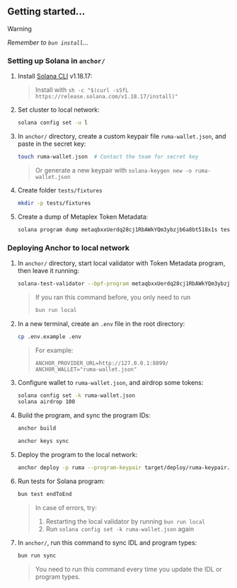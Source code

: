 ## Getting started...

> [!WARNING]
> <i>Remember to `bun install`...</i>

### Setting up Solana in `anchor/`

1. Install [Solana CLI](https://solana.com/docs/intro/installation) v1.18.17:

   > Install with `sh -c "$(curl -sSfL https://release.solana.com/v1.18.17/install)"`

2. Set cluster to local network:

   ```bash
   solana config set -u l
   ```

3. In `anchor/` directory, create a custom keypair file `ruma-wallet.json`, and paste in the secret key:

   ```bash
   touch ruma-wallet.json  # Contact the team for secret key
   ```

   > Or generate a new keypair with `solana-keygen new -o ruma-wallet.json`

4. Create folder `tests/fixtures`

   ```bash
   mkdir -p tests/fixtures
   ```

5. Create a dump of Metaplex Token Metadata:

   ```bash
   solana program dump metaqbxxUerdq28cj1RbAWkYQm3ybzjb6a8bt518x1s tests/fixtures/mpl_token_metadata.so -u m
   ```

### Deploying Anchor to local network

1. In `anchor/` directory, start local validator with Token Metadata program, then leave it running:

   ```bash
   solana-test-validator --bpf-program metaqbxxUerdq28cj1RbAWkYQm3ybzjb6a8bt518x1s tests/fixtures/mpl_token_metadata.so -r
   ```

   > If you ran this command before, you only need to run
   >
   > ```bash
   > bun run local
   > ```

2. In a new terminal, create an `.env` file in the root directory:

   ```bash
   cp .env.example .env
   ```

   > For example:
   >
   > ```env
   > ANCHOR_PROVIDER_URL=http://127.0.0.1:8899/
   > ANCHOR_WALLET="ruma-wallet.json"
   > ```

3. Configure wallet to `ruma-wallet.json`, and airdrop some tokens:

   ```bash
   solana config set -k ruma-wallet.json
   solana airdrop 100
   ```

4. Build the program, and sync the program IDs:

   ```bash
   anchor build
   ```

   ```bash
   anchor keys sync
   ```

5. Deploy the program to the local network:

   ```bash
   anchor deploy -p ruma --program-keypair target/deploy/ruma-keypair.json
   ```

6. Run tests for Solana program:

   ```bash
   bun test endToEnd
   ```

   > In case of errors, try:
   > 1. Restarting the local validator by running `bun run local`
   > 2. Run `solana config set -k ruma-wallet.json` again

7. In `anchor/`, run this command to sync IDL and program types:

   ```bash
   bun run sync
   ```

   > You need to run this command every time you update the IDL or program types.
